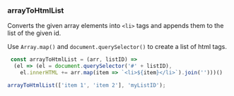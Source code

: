 ### arrayToHtmlList

Converts the given array elements into `<li>` tags and appends them to the list of the given id.

Use `Array.map()` and `document.querySelector()` to create a list of html tags.

```js
 const arrayToHtmlList = (arr, listID) =>
  (el => (el = document.querySelector('#' + listID), 
    el.innerHTML += arr.map(item => `<li>${item}</li>`).join('')))()
```

```js
arrayToHtmlList(['item 1', 'item 2'], 'myListID');
```
